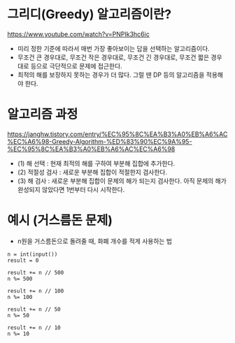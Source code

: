 # 그리디(Greedy) 알고리즘이란?
https://www.youtube.com/watch?v=PNPIk3hc6ic

* 미리 정한 기준에 따라서 매번 가장 좋아보이는 답을 선택하는 알고리즘이다.
* 무조건 큰 경우대로, 무조건 작은 경우대로, 무조건 긴 경우대로, 무조건 짧은 경우대로 등으로 극단적으로 문제에 접근한다.
* 최적의 해를 보장하지 못하는 경우가 더 많다. 그럴 땐 DP 등의 알고리즘을 적용해야 한다.

# 알고리즘 과정
https://janghw.tistory.com/entry/%EC%95%8C%EA%B3%A0%EB%A6%AC%EC%A6%98-Greedy-Algorithm-%ED%83%90%EC%9A%95-%EC%95%8C%EA%B3%A0%EB%A6%AC%EC%A6%98

* (1) 해 선택 : 현재 최적의 해를 구하여 부분해 집합에 추가한다.
* (2) 적절성 검사 : 새로운 부분해 집합이 적절한지 검사한다.
* (3) 해 검사 : 새로운 부분해 집합이 문제의 해가 되는지 검사한다. 아직 문제의 해가 완성되지 않았다면 1번부터 다시 시작한다.

# 예시 (거스름돈 문제)
* n원을 거스름돈으로 돌려줄 때, 화폐 개수를 적게 사용하는 법

```{python}
n = int(input())
result = 0

result += n // 500
n %= 500

result += n // 100
n %= 100

result += n // 50
n %= 50

result += n // 10
n %= 10
```
